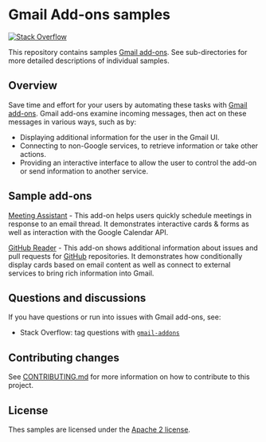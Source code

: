 # Gmail Add-ons samples

[![Stack Overflow][stackoverflow-shield]][stackoverflow-link]

This repository contains samples [Gmail add-ons](https://developers.google.com/gmail/add-ons).
See sub-directories for more detailed descriptions of individual samples.

## Overview

Save time and effort for your users by automating these tasks with
[Gmail add-ons](https://developers.google.com/gmail/add-ons).
Gmail add-ons examine incoming messages, then act on these messages in
various ways, such as by:

* Displaying additional information for the user in the Gmail UI.
* Connecting to non-Google services, to retrieve information or take other
  actions.
* Providing an interactive interface to allow the user to control the
  add-on or send information to another service.

## Sample add-ons

[Meeting Assistant](meeting-assistant) - This add-on helps users quickly
schedule meetings in response to an email thread. It demonstrates
interactive cards & forms as well as interaction with the Google Calendar API.

[GitHub Reader](github) - This add-on shows additional information about issues and
pull requests for [GitHub](https://github.com) repositories. It demonstrates how
conditionally display cards based on email content as well as connect to external
services to bring rich information into Gmail.


## Questions and discussions

If you have questions or run into issues with Gmail add-ons, see:

* Stack Overflow: tag questions with [`gmail-addons`][stackoverflow-link]

## Contributing changes

See [CONTRIBUTING.md](CONTRIBUTING.md) for more information on how to contribute
to this project.

## License

Thes samples are licensed under the [Apache 2 license](LICENSE).

<!-- references -->

[stackoverflow-shield]: https://img.shields.io/badge/stackoverflow-gmail--add--ons-blue.svg
[stackoverflow-link]: http://stackoverflow.com/search?q=[gmail-add-ons]
